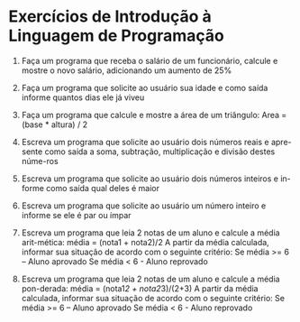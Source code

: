 # Exercícios de Introdução à Linguagem de Programação

1. Faça um programa que receba o salário de um funcionário, calcule e mostre o novo salário, adicionando um aumento de 25%

2. Faça um programa que solicite ao usuário sua idade e como saída informe quantos dias ele já viveu

3. Faça um programa que calcule e mostre a área de um triângulo:
Area = (base * altura) / 2

4. Escreva um programa que solicite ao usuário dois números reais e apre-sente como saída a soma, subtração, multiplicação e divisão destes núme-ros

5. Escreva um programa que solicite ao usuário dois números inteiros e in-forme como saída qual deles é maior

6. Escreva um programa que solicite ao usuário um número inteiro e informe se ele é par ou ímpar

7. Escreva um programa que leia 2 notas de um aluno e calcule a média arit-mética:
média = (nota1 + nota2)/2
A partir da média calculada, informar sua situação de acordo com o seguinte critério:
Se média >= 6 – Aluno aprovado
Se média < 6 - Aluno reprovado


8. Escreva um programa que leia 2 notas de um aluno e calcule a média pon-derada:
média = (nota1*2 + nota2*3)/(2+3)
A partir da média calculada, informar sua situação de acordo com o seguinte critério:
Se média >= 6 – Aluno aprovado
Se média < 6 - Aluno reprovado